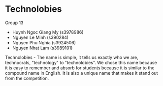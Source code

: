 # Technolobies
Group  13 
- Huynh Ngoc Giang My (s3978986)
- Nguyen Le Minh (s390284)
- Nguyen Phu Nghia (s3924506)
- Nguyen Nhat Lam (s3989101)

Technolobies - The name is simple, it tells us exactly who we are, technocrats, "technology" to "technolobies". We chose this name because it is easy to remember and absorb for students because it is similar to the compound name in English. It is also a unique name that makes it stand out from the competition.
